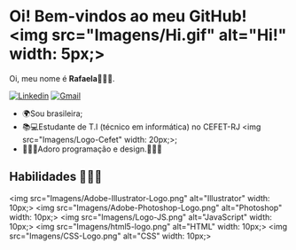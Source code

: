 # Oi! Bem-vindos ao meu GitHub! <img src="Imagens/Hi.gif" alt="Hi!" width: 5px;>

Oi, meu nome é **Rafaela**🙋🏻‍♀️.

[![Linkedin](https://img.shields.io/badge/-LinkedIn-blue?style=flat&logo=Linkedin&logoColor=white)](https://www.linkedin.com/in/rafaela-bezerra-9a7693211/) [![Gmail](https://img.shields.io/badge/-Gmail-c14438?style=flat&logo=Gmail&logoColor=white)](gmail:rafaelabezerra2004@gmail.com)

 - 🌍Sou brasileira;
 - 📚💻Estudante de T.I (técnico em informática) no CEFET-RJ <img src="Imagens/Logo-Cefet" width: 20px;>;
 - 👩🏻‍💻Adoro programação e design.👩🏻‍🎨

## Habilidades 👩🏻‍🎓 

<img src="Imagens/Adobe-Illustrator-Logo.png" alt="Illustrator" width: 10px;> 
<img src="Imagens/Adobe-Photoshop-Logo.png" alt="Photoshop" width: 10px;> 
<img src="Imagens/Logo-JS.png" alt="JavaScript" width: 10px;> 
<img src="Imagens/html5-logo.png" alt="HTML" width: 10px;> 
<img src="Imagens/CSS-Logo.png" alt="CSS" width: 10px;>